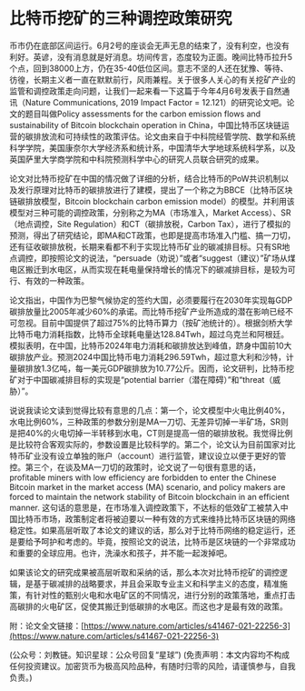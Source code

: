 # 比特币挖矿的三种调控政策研究

币市仍在底部区间运行。6月2号的座谈会无声无息的结束了，没有利空，也没有利好。英谚，没有消息就是好消息。坊间传言，态度较为正面。晚间比特币拉升5个点，回到38000上方，仍在35-40低位区间。意志不坚的人还在犹豫、等待、彷徨，长期主义者一直在默默前行，风雨兼程。关于很多人关心的有关挖矿产业的监管和调控政策走向问题，让我们一起来看一下这篇于今年4月6号发表于自然通讯（Nature Communications, 2019 Impact Factor = 12.121）的研究论文吧。论文的题目叫做Policy assessments for the carbon emission flows and sustainability of Bitcoin blockchain operation in China，中国比特币区块链运营的碳排放流和可持续性的政策评估。论文由来自于中科院经管学院、数学和系统科学学院，美国康奈尔大学经济系和统计系，中国清华大学地球系统科学系，以及英国萨里大学商学院和中科院预测科学中心的研究人员联合研究的成果。

论文对比特币挖矿在中国的情况做了详细的分析，结合比特币的PoW共识机制以及发行原理对比特币的碳排放进行了建模，提出了一个称之为BBCE（比特币区块链碳排放模型，Bitcoin blockchain carbon emission model）的模型。并利用该模型对三种可能的调控政策，分别称之为MA（市场准入，Market Access）、SR（地点调控，Site Regulation）和CT（碳排放税，Carbon Tax），进行了模拟的预测，得出了研究结论，即MA和CT政策，也即是提高市场准入门槛、搞一刀切，还有征收碳排放税，长期来看都不利于实现比特币矿业的碳减排目标。只有SR地点调控，即按照论文的说法，“persuade（劝说）”或者“suggest（建议）”矿场从煤电区搬迁到水电区，从而实现在耗电量保持增长的情况下的碳减排目标，是较为可行、有效的一种政策。

论文指出，中国作为巴黎气候协定的签约大国，必须要履行在2030年实现每GDP碳排放量比2005年减少60%的承诺。而比特币挖矿产业所造成的潜在影响已经不可忽视。目前中国提供了超过75%的比特币算力（按矿池统计的）。根据剑桥大学比特币电力消耗指数，比特币全球耗电量达128.84Twh，超过乌克兰和阿根廷。模拟表明，在中国，比特币2024年电力消耗和碳排放达到峰值，跻身中国前10大碳排放产业。预测2024中国比特币电力消耗296.59Twh，超过意大利和沙特，计量碳排放1.3亿吨，每一美元GDP碳排放为10.77公斤。因而，论文研判，比特币挖矿对于中国碳减排目标的实现是“potential barrier（潜在障碍）”和“threat（威胁）”。

说说我读论文读到觉得比较有意思的几点：第一个，论文模型中火电比例40%，水电比例60%，三种政策的参数分别是MA一刀切、无差异切掉一半矿场，SR则是把40%的火电切掉一半转移到水电，CT则是提高一倍的碳排放税。我觉得比例是比较符合客观实际的，参数设置是比较科学的。第二个，论文认为目前国家对比特币矿业没有设立单独的账户（account）进行监管，建议设立以便于更好的管控。第三个，在谈及MA一刀切的政策时，论文说了一句很有意思的话，profitable miners with low efficiency are forbidden to enter the Chinese Bitcoin market in the market access \(MA\) scenario, and policy makers are forced to maintain the network stability of Bitcoin blockchain in an efficient manner. 这句话的意思是，在市场准入调控政策下，不达标的低效矿工被禁入中国比特币市场，政策制定者将被迫要以一种有效的方式来维持比特币区块链的网络稳定性。如果高层听取了本论文的建议的话，那么对于比特币网络的稳定运行，还是要给予呵护和考虑的。毕竟，按照论文的说法，比特币是区块链的一个非常成功和重要的全球应用。也许，洗澡水和孩子，并不能一起泼掉吧。

如果该论文的研究成果被高层听取和采纳的话，那么本次对比特币挖矿的调控逻辑，是基于碳减排的战略要求，并且会采取专业主义和科学主义的态度，精准施策，有针对性的甄别火电和水电矿区的不同情况，进行分别的政策落地，重点打击高碳排的火电矿区，促使其搬迁到低碳排的水电区。而这也才是最有效的政策。

附：论文全文链接：[https://www.nature.com/articles/s41467-021-22256-3](https://www.nature.com/articles/s41467-021-22256-3)

\(公众号：刘教链。知识星球：公众号回复“星球”\)  \(免责声明：本文内容均不构成任何投资建议。加密货币为极高风险品种，有随时归零的风险，请谨慎参与，自我负责。\)

